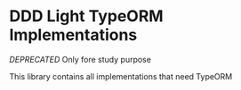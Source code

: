 # DDD Light TypeORM Implementations

*DEPRECATED* Only fore study purpose

This library contains all implementations that need TypeORM
